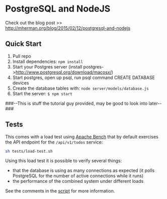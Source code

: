 # PostgreSQL and NodeJS

Check out the blog post >> http://mherman.org/blog/2015/02/12/postgresql-and-nodejs

## Quick Start

1. Pull repo
2. Install dependencies: `npm install`
3. Start your Postgres server (install postgres->http://www.postgresql.org/download/macosx/)
4. Start postgres, open up psql, run psql command CREATE DATABASE devices
5. Create the database tables with: `node server/models/database.js`
6. Start the server: `$ npm start`

###--This is stuff the tutorial guy provided, may be good to look into later--###
## Tests

This comes with a load test using [Apache Bench](http://httpd.apache.org/docs/2.2/programs/ab.html) that by default exercises the API endpoint for the `/api/v1/todos` service:

```sh
sh tests/load-test.sh
```

Using this load test it is possible to verify several things:

- that the database is using as many connections as expected (it polls
  PostgreSQL for the number of active connections while it runs)
- the performance of the combined system under different loads

See the comments in the [script](https://github.com/mjhea0/node-postgres-todo/blob/master/test/load-test.sh) for more information.

